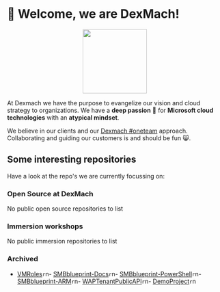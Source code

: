 # 🤟 Welcome, we are DexMach!

<p align="center">
    <img src="https://www.dexmach.com/wp-content/uploads/2020/08/DEXMACH-Logo-CMYK-icon.png" width="150px"/>
</p>

At Dexmach we have the purpose to evangelize our vision and cloud strategy to organizations. 
We have a **deep passion** 🤟 for **Microsoft cloud technologies** with an **atypical mindset**.


We believe in our clients and our [Dexmach #oneteam](https://dexmach.com) approach. Collaborating and guiding our customers is and should be fun 😸.


## Some interesting repositories

Have a look at the repo's we are currently focussing on:

### Open Source at DexMach

<!-- OSS START -->

 No public open source repositories to list
 
<!-- OSS END -->

### Immersion workshops

<!-- AIW START -->

 No public immersion repositories to list

<!-- AIW END -->

### Archived

<!-- ARCHIVE START -->

- [VMRoles](https://github.com/dexmach/VMRoles)`r`n- [SMBblueprint-Docs](https://github.com/dexmach/SMBblueprint-Docs)`r`n- [SMBblueprint-PowerShell](https://github.com/dexmach/SMBblueprint-PowerShell)`r`n- [SMBblueprint-ARM](https://github.com/dexmach/SMBblueprint-ARM)`r`n- [WAPTenantPublicAPI](https://github.com/dexmach/WAPTenantPublicAPI)`r`n- [DemoProject](https://github.com/dexmach/DemoProject)`r`n
<!-- ARCHIVE END -->








